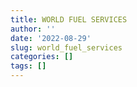 ```yaml
---
title: WORLD FUEL SERVICES
author: ''
date: '2022-08-29'
slug: world_fuel_services
categories: []
tags: []
---
```

